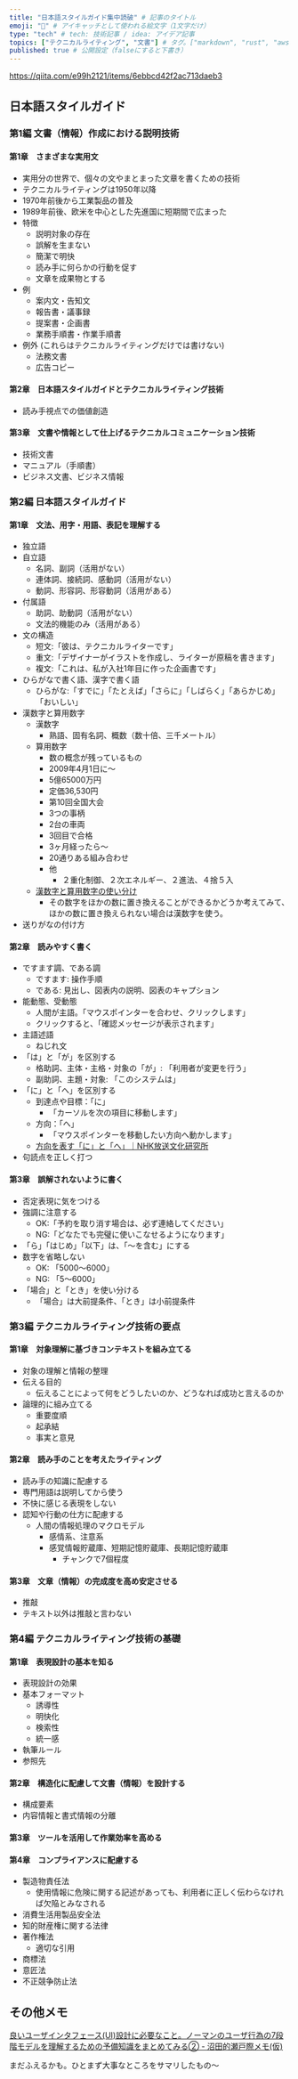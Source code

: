```yaml
---
title: "日本語スタイルガイド集中読破" # 記事のタイトル
emoji: "💪" # アイキャッチとして使われる絵文字（1文字だけ）
type: "tech" # tech: 技術記事 / idea: アイデア記事
topics: ["テクニカルライティング", "文書"] # タグ。["markdown", "rust", "aws"]のように指定する
published: true # 公開設定（falseにすると下書き）
---
```


https://qiita.com/e99h2121/items/6ebbcd42f2ac713daeb3

## 日本語スタイルガイド

### 第1編 文書（情報）作成における説明技術
#### 第1章　さまざまな実用文

- 実用分の世界で、個々の文やまとまった文章を書くための技術
- テクニカルライティングは1950年以降
- 1970年前後から工業製品の普及
- 1989年前後、欧米を中心とした先進国に短期間で広まった
- 特徴
    - 説明対象の存在
    - 誤解を生まない
    - 簡潔で明快
    - 読み手に何らかの行動を促す
    - 文章を成果物とする
- 例
    - 案内文・告知文
    - 報告書・議事録
    - 提案書・企画書
    - 業務手順書・作業手順書
- 例外 (これらはテクニカルライティングだけでは書けない)
    - 法務文書
    - 広告コピー

#### 第2章　日本語スタイルガイドとテクニカルライティング技術

- 読み手視点での価値創造

#### 第3章　文書や情報として仕上げるテクニカルコミュニケーション技術

- 技術文書
- マニュアル（手順書）
- ビジネス文書、ビジネス情報

### 第2編 日本語スタイルガイド
#### 第1章　文法、用字・用語、表記を理解する

- 独立語
- 自立語
    - 名詞、副詞（活用がない）
    - 連体詞、接続詞、感動詞（活用がない）
    - 動詞、形容詞、形容動詞（活用がある）
- 付属語
    - 助詞、助動詞（活用がない）
    - 文法的機能のみ（活用がある）
- 文の構造
    - 短文:「彼は、テクニカルライターです」
    - 重文:「デザイナーがイラストを作成し、ライターが原稿を書きます」
    - 複文:「これは、私が入社1年目に作った企画書です」
- ひらがなで書く語、漢字で書く語
    - ひらがな:「すでに」「たとえば」「さらに」「しばらく」「あらかじめ」「おいしい」
- 漢数字と算用数字
    - 漢数字
        - 熟語、固有名詞、概数（数十倍、三千メートル）
    - 算用数字
        - 数の概念が残っているもの
        - 2009年4月1日に～
        - 5億65000万円
        - 定価36,530円
        - 第10回全国大会
        - 3つの事柄
        - 2台の車両
        - 3回目で合格
        - 3ヶ月経ったら～
        - 20通りある組み合わせ
        - 他
            - ２重化制御、２次エネルギー、２進法、４捨５入
    - [漢数字と算用数字の使い分け](http://tsubolog.c-brains.jp/10/10/07-100000.php)
        - その数字をほかの数に置き換えることができるかどうか考えてみて、ほかの数に置き換えられない場合は漢数字を使う。
- 送りがなの付け方

#### 第2章　読みやすく書く

- ですます調、である調
    - ですます: 操作手順
    - である: 見出し、図表内の説明、図表のキャプション
- 能動態、受動態
    - 人間が主語。「マウスポインターを合わせ、クリックします」
    - クリックすると、「確認メッセージが表示されます」
- 主語述語
    - ねじれ文
- 「は」と「が」を区別する
    - 格助詞、主体・主格・対象の「が」: 「利用者が変更を行う」
    - 副助詞、主題・対象: 「このシステムは」
- 「に」と「へ」を区別する
    - 到達点や目標：「に」
        - 「カーソルを次の項目に移動します」
    - 方向：「へ」
        - 「マウスポインターを移動したい方向へ動かします」
    - [方向を表す「に」と「へ」｜NHK放送文化研究所](https://www.nhk.or.jp/bunken/research/kotoba/20160501_3.html)
- 句読点を正しく打つ

#### 第3章　誤解されないように書く

- 否定表現に気をつける
- 強調に注意する
    - OK:「予約を取り消す場合は、必ず連絡してください」
    - NG:「どなたでも完璧に使いこなせるようになります」
- 「ら」「はじめ」「以下」は、「～を含む」にする
- 数字を省略しない
    - OK: 「5000～6000」
    - NG: 「5～6000」
- 「場合」と「とき」を使い分ける
    - 「場合」は大前提条件、「とき」は小前提条件

### 第3編 テクニカルライティング技術の要点
#### 第1章　対象理解に基づきコンテキストを組み立てる

- 対象の理解と情報の整理
- 伝える目的
    - 伝えることによって何をどうしたいのか、どうなれば成功と言えるのか
- 論理的に組み立てる
    - 重要度順
    - 起承結
    - 事実と意見

#### 第2章　読み手のことを考えたライティング

- 読み手の知識に配慮する
- 専門用語は説明してから使う
- 不快に感じる表現をしない
- 認知や行動の仕方に配慮する
    - 人間の情報処理のマクロモデル
        - 感情系、注意系
        - 感覚情報貯蔵庫、短期記憶貯蔵庫、長期記憶貯蔵庫
            - チャンクで7個程度

#### 第3章　文章（情報）の完成度を高め安定させる

- 推敲
- テキスト以外は推敲と言わない

### 第4編 テクニカルライティング技術の基礎
#### 第1章　表現設計の基本を知る

- 表現設計の効果
- 基本フォーマット
    - 誘導性
    - 明快化
    - 検索性
    - 統一感
- 執筆ルール
- 参照先

#### 第2章　構造化に配慮して文書（情報）を設計する

- 構成要素
- 内容情報と書式情報の分離

#### 第3章　ツールを活用して作業効率を高める
#### 第4章　コンプライアンスに配慮する

- 製造物責任法
    - 使用情報に危険に関する記述があっても、利用者に正しく伝わらなければ欠陥とみなされる
- 消費生活用製品安全法
- 知的財産権に関する法律
- 著作権法
    - 適切な引用
- 商標法
- 意匠法
- 不正競争防止法


## その他メモ
[良いユーザインタフェース(UI)設計に必要なこと。ノーマンのユーザ行為の7段階モデルを理解するための予備知識をまとめてみる② - 沼田的瀬戸際メモ(仮)](https://aed2797.hatenablog.com/entry/2017/08/10/140621)

まだふえるかも。ひとまず大事なところをサマリしたもの～
